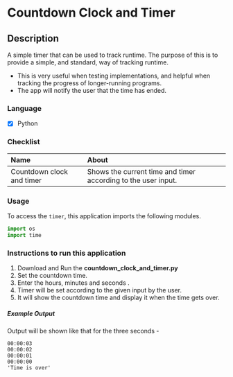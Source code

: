 # Countdown Clock and Timer

## Description

A simple timer that can be used to track runtime. The purpose of this is to provide a simple, and standard, way of tracking runtime.

- This is very useful when testing implementations, and helpful when tracking the progress of longer-running programs.
- The app will notify the user that the time has ended.

### Language

- [x] Python

### Checklist

| Name                      | About                                                         |
| :------------------------ | :------------------------------------------------------------ |
| Countdown clock and timer | Shows the current time and timer according to the user input. |

### Usage

To access the `timer`, this application imports the following modules.

```python
import os
import time
```

### Instructions to run this application

1.  Download and Run the **countdown_clock_and_timer.py**
2.  Set the countdown time.
3.  Enter the hours, minutes and seconds .
4.  Timer will be set according to the given input by the user.
5.  It will show the countdown time and display it when the time gets over.

##### Example Output

Output will be shown like that for the three seconds -

```
00:00:03
00:00:02
00:00:01
00:00:00
'Time is over'
```
